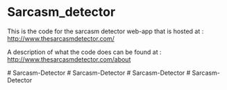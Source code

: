 Sarcasm_detector
================

This is the code for the sarcasm detector web-app that is hosted at :   http://www.thesarcasmdetector.com/

A description of what the code does can be found at :  http://www.thesarcasmdetector.com/about


#   S a r c a s m - D e t e c t o r  
 #   S a r c a s m - D e t e c t o r  
 #   S a r c a s m - D e t e c t o r  
 #   S a r c a s m - D e t e c t o r  
 